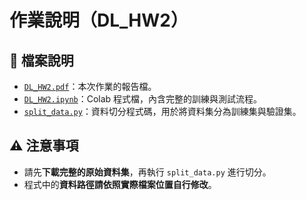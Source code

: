 # 作業說明（DL_HW2）

## 📄 檔案說明

- [`DL_HW2.pdf`](./DL_HW2.pdf)：本次作業的報告檔。
- [`DL_HW2.ipynb`](./DL_HW2.ipynb)：Colab 程式檔，內含完整的訓練與測試流程。
- [`split_data.py`](./split_data.py)：資料切分程式碼，用於將資料集分為訓練集與驗證集。

## ⚠️ 注意事項

- 請先**下載完整的原始資料集**，再執行 `split_data.py` 進行切分。
- 程式中的**資料路徑請依照實際檔案位置自行修改**。

